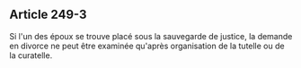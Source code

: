 Article 249-3
----
Si l'un des époux se trouve placé sous la sauvegarde de justice, la demande en
divorce ne peut être examinée qu'après organisation de la tutelle ou de la
curatelle.
